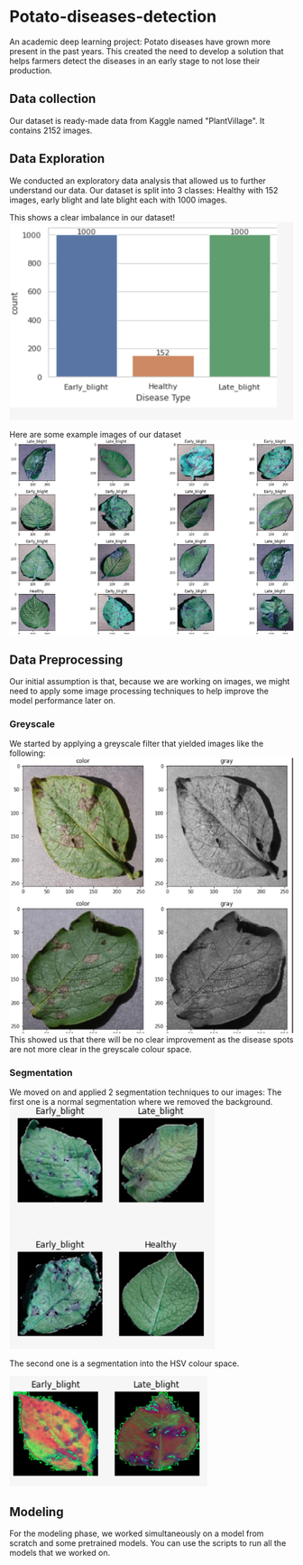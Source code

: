 # Potato-diseases-detection
An academic deep learning project: Potato diseases have grown more present in the past years. This created the need to develop a solution that helps farmers detect the diseases in an early stage to not lose their production.

## Data collection
Our dataset is ready-made data from Kaggle named "PlantVillage". It contains 2152 images.

## Data Exploration
We conducted an exploratory data analysis that allowed us to further understand our data.
Our dataset is split into 3 classes: Healthy with 152 images, early blight and late blight each with 1000 images.

This shows a clear imbalance in our dataset!
![Dataset distibution](https://github.com/KhalilSRIDI/Potato-diseases-detection/blob/main/Readme%20images/datasetimabalance.png)

Here are some example images of our dataset
![Dataset exemples](https://github.com/KhalilSRIDI/Potato-diseases-detection/blob/main/Readme%20images/examples.png)

## Data Preprocessing
Our initial assumption is that, because we are working on images, we might need to apply some image processing techniques to help improve the model performance later on.
### Greyscale
We started by applying a greyscale filter that yielded images like the following:
![Greyscale image](https://github.com/KhalilSRIDI/Potato-diseases-detection/blob/main/Readme%20images/greyscale.png)
This showed us that there will be no clear improvement as the disease spots are not more clear in the greyscale colour space.

### Segmentation
We moved on and applied 2 segmentation techniques to our images:
The first one is a normal segmentation where we removed the background.
![Segmentation](https://github.com/KhalilSRIDI/Potato-diseases-detection/blob/main/Readme%20images/segmentation.png)

The second one is a segmentation into the HSV colour space.

![Segmentation HSV](https://github.com/KhalilSRIDI/Potato-diseases-detection/blob/main/Readme%20images/HSVSegmentation.png)

## Modeling
For the modeling phase, we worked simultaneously on a model from scratch and some pretrained models.
You can use the scripts to run all the models that we worked on.
